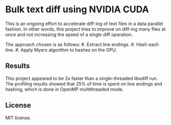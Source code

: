 Bulk text diff using NVIDIA CUDA
================================

This is an ongoing effort to accelerate diff-ing of text files in a data parallel fashion.
In other words, this project tries to improve on diff-ing many files at once and not
increasing the speed of a single diff operation.

The approach chosen is as follows:
#. Extract line endings.
#. Hash each line.
#. Apply Myers algorithm to hashes on the GPU.

Results
-------
This project appeared to be 2x faster than a single-threaded libxdiff run.
The profiling results showed that 25% of time is spent on line endings and
hashing, which is done in OpenMP multithreaded mode.

License
-------
MIT license.
